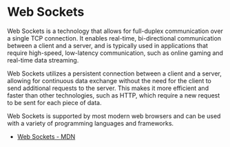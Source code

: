 # Web Sockets

Web Sockets is a technology that allows for full-duplex communication over a single TCP connection. It enables real-time, bi-directional communication between a client and a server, and is typically used in applications that require high-speed, low-latency communication, such as online gaming and real-time data streaming.

Web Sockets utilizes a persistent connection between a client and a server, allowing for continuous data exchange without the need for the client to send additional requests to the server. This makes it more efficient and faster than other technologies, such as HTTP, which require a new request to be sent for each piece of data.

Web Sockets is supported by most modern web browsers and can be used with a variety of programming languages and frameworks.

- [Web Sockets - MDN](https://developer.mozilla.org/en-US/docs/Web/API/WebSockets_API)
